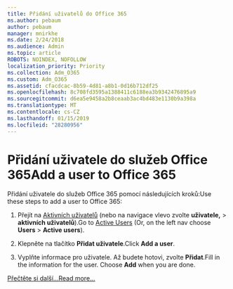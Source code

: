 ```yaml
---
title: Přidání uživatelů do Office 365
ms.author: pebaum
author: pebaum
manager: mnirkhe
ms.date: 2/24/2018
ms.audience: Admin
ms.topic: article
ROBOTS: NOINDEX, NOFOLLOW
localization_priority: Priority
ms.collection: Adm_O365
ms.custom: Adm_O365
ms.assetid: cfacdcac-8b59-4d81-a8b1-0d16b712df25
ms.openlocfilehash: 8c708fd3595a1388411c6188ea3b9342476895a9
ms.sourcegitcommit: d6ea5e9458a2b8ceaab3ac4bd483e1130b9a398a
ms.translationtype: MT
ms.contentlocale: cs-CZ
ms.lasthandoff: 01/15/2019
ms.locfileid: "28280956"
---
```

# <a name="add-a-user-to-office-365"></a><span data-ttu-id="13072-102">Přidání uživatele do služeb Office 365</span><span class="sxs-lookup"><span data-stu-id="13072-102">Add a user to Office 365</span></span>

<span data-ttu-id="13072-103">Přidání uživatele do služeb Office 365 pomocí následujících kroků:</span><span class="sxs-lookup"><span data-stu-id="13072-103">Use these steps to add a user to Office 365:</span></span>
  
1. <span data-ttu-id="13072-104">Přejít na [Aktivních uživatelů](https://support.office.com/article/https://portal.office.com/adminportal/home.aspx#/users) (nebo na navigace vlevo zvolte **uživatele,** \> **aktivních uživatelů**).</span><span class="sxs-lookup"><span data-stu-id="13072-104">Go to [Active Users](https://support.office.com/article/https://portal.office.com/adminportal/home.aspx#/users) (Or, on the left nav choose **Users** \> **Active users**).</span></span>
    
2. <span data-ttu-id="13072-105">Klepněte na tlačítko **Přidat uživatele**.</span><span class="sxs-lookup"><span data-stu-id="13072-105">Click **Add a user**.</span></span>
    
3. <span data-ttu-id="13072-p101">Vyplňte informace pro uživatele. Až budete hotovi, zvolte **Přidat**.</span><span class="sxs-lookup"><span data-stu-id="13072-p101">Fill in the information for the user. Choose **Add** when you are done.</span></span> 
    
[<span data-ttu-id="13072-108">Přečtěte si další...</span><span class="sxs-lookup"><span data-stu-id="13072-108">Read more...</span></span>](https://support.office.com/article/1970f7d6-03b5-442f-b385-5880b9c256ec)
  


